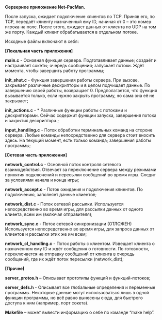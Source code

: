 __Серверное приложение Net-PacMan.__

После запуска, ожидает подключение клиентов по TCP. Приняв его, по TCP, передаёт клиенту назначенный ему ID, начиная от 0 – это номер игрока на поле. После этого, ожидает данных от клиента по UDP на том же порту. Каждый клиент обрабатывается в отдельном потоке.

Исходные файлы включают в себя:

__[Локальная часть приложения]__

__main.c__ - Основная функция сервера. Подготавливает данные; создаёт и настраивает сокеты; очередь сообщений; запускает потоки. Ждёт момента, чтобы завершить работу программы;

__init_shut.c__ - Функция завершения работы сервера. При вызове, закрывает различные дескрипторы и в целом подчищает данные. По завершению своей работы, возвращает 0. Предполагается, что функция вызывается только, если нужно закрыть программу, но сама она её не закрывает;

__init_actions.c__ -  * Различные функции работы с потоками и дескрипторами. Сейчас содержит функции запуска, завершения потока и закрытия дескриптора.;

__input_handling.c__ - Поток обработки терминальных команд на стороне сервера. Любые команды непосредственно для сервера стоит вносить здесь. На текущий момент, есть только команда; завершения работы программы;

__[Сетевая часть приложения]__

__network_control.c__ - Основной поток контроля сетевого взаимодействия. Отвечает за переключение сервера между режимами принятия подключений и пересылки сообщений во время игры. Следит за условиями начала и конца игры;

__network_accept.c__ - Поток ожидания и подключения клиентов. По подключению, заполняет данные клиентов;

__network_dist.c__ - Поток сетевой рассылки. Используется непосредственно во время игры, для рассылки данных от одного клиента, всем им (включая отправителя);

__network_sync.c__ - Поток сетевой синхронизации (ОТЛОЖЕН) Используется непосредственно во время игры, для запроса данных от клиентов и рассылки этих же им всем;

__network_cl_handling.c__ - Поток работы с клиентом. Извещает клиента о назначенном ему ID и ждёт сообщения о готовности. По готовности, переключается на отправку сообщений от клиента в очередь сообщений, где их ждёт поток пересылки (network_dist);

__[Прочее]__

__server_protos.h__ – Описывает прототипы функций и функций-потоков;

__server_defs.h__ - Описывает все глобальные определения и переменные программы. Некоторые данные могут использоваться лишь в одной функции программы, но всё равно вынесены сюда, для быстрого доступа к ним (например, порт сокета).

__Makefile__ – может вывести информацию о себе по команде “make help”.
